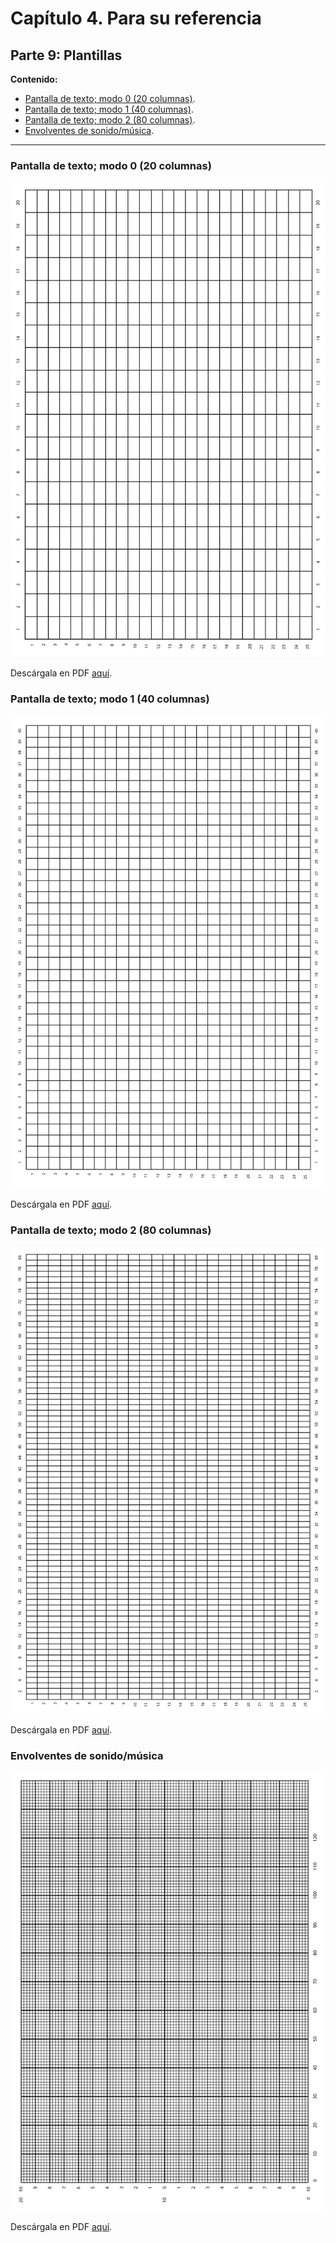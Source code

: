 # Capítulo 4. Para su referencia
## Parte 9: Plantillas

**Contenido:**

* [Pantalla de texto; modo 0 (20 columnas)](#pantalla-de-texto-modo-0-20-columnas).
* [Pantalla de texto; modo 1 (40 columnas)](#pantalla-de-texto-modo-1-40-columnas).
* [Pantalla de texto; modo 2 (80 columnas)](#pantalla-de-texto-modo-2-80-columnas).
* [Envolventes de sonido/música](#envolventes-de-sonidomúsica).

***



### Pantalla de texto; modo 0 (20 columnas)

![](svg/c07-p09-i01.svg)

Descárgala  en PDF [aquí](pdf/c07-p09-i01.pdf).

### Pantalla de texto; modo 1 (40 columnas)

![](svg/c07-p09-i02.svg)

Descárgala  en PDF [aquí](pdf/c07-p09-i02.pdf).

### Pantalla de texto; modo 2 (80 columnas)

![](svg/c07-p09-i03.svg)

Descárgala  en PDF [aquí](pdf/c07-p09-i03.pdf).

### Envolventes de sonido/música

![](svg/c07-p09-i04.svg)

Descárgala  en PDF [aquí](pdf/c07-p09-i04.pdf).

